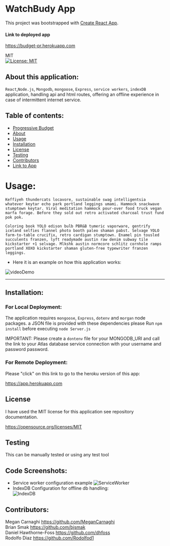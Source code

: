 # WatchBudy App

This project was bootstrapped with [Create React App](https://github.com/facebook/create-react-app).

#### Link to deployed app
 <https://budget-pr.herokuapp.com>
   
MIT<br>[![License: MIT](https://img.shields.io/badge/License-MIT-yellow.svg)](https://opensource.org/licenses/MIT)

## About this application:
`React`,`Node.js`, `Mongodb`, `mongoose`, `Express`, `service workers`, `indexDB` application, handling api and html routes, offering an offline experience in case of intermittent internet service.

## Table of contents:
* [Progressive Budget](#Progressive-Budget)
* [About](#about-this-application)
* [Usage](#usage)
* [Installation](#installation)
* [License](#license)
* [Testing](#special-testing-instructions)
* [Contributors](#contributors)
* [Link to App](#Link-to-deployed-app)

# Usage:
    Keffiyeh thundercats locavore, sustainable swag intelligentsia whatever keytar echo park portland leggings umami. Hammock snackwave stumptown keytar. Viral meditation hammock pour-over food truck vegan marfa forage. Before they sold out retro activated charcoal trust fund pok pok.

    Coloring book YOLO edison bulb PBR&B tumeric vaporware, gentrify iceland selfies flannel photo booth paleo shaman pabst. Selvage YOLO farm-to-table crucifix, retro cardigan stumptown. Enamel pin tousled succulents franzen, lyft readymade austin raw denim subway tile kickstarter +1 selvage. Mlkshk austin normcore schlitz cornhole ramps portland XOXO kickstarter shaman gluten-free typewriter franzen leggings.


- Here it is an example on how this application works:

![videoDemo](public/assets/Demo.gif)

---
## Installation:
### For Local Deployment: 
The application requires `mongoose`, `Express`, `dotenv` and `morgan` node packages.
a JSON file is provided with these dependencies please Run `npm install`  before executing `node Server.js`

IMPORTANT: Please create a `dontenv` file for your MONGODB_URI and call the link to your Atlas database service connection with your username and password  password.

### For Remote Deployment: 
Please "click" on this link to go to the heroku version of this app:

<https://app.herokuapp.com>

## License
I have used the MIT license for this application see repository documentation.

<https://opensource.org/licenses/MIT>

## Testing
This can be manually tested or using any test tool

## Code Screenshots:
- Service worker configuration example 
![ServiceWorker](public/assets/img/ServiceWorkerImg.png)<br>
- IndexDB Configuration for offline db handling:<br>
![IndexDB](public/assets/img/IndexDBImg.png)
 


## Contributors:
Megan Carnaghi <https://github.com/MeganCarnaghi><br>
Brian Smak <https://github.com/bjsmak><br>
Daniel Hawthorne-Foss  <https://github.com/dhfoss><br>
Rodolfo Diaz <https://github.com/Rodolfod1>
